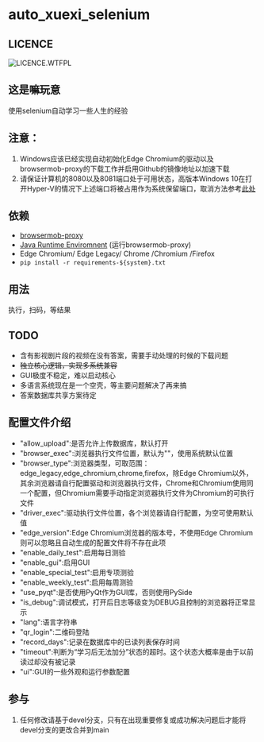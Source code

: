 # auto_xuexi_selenium

## LICENCE

![LICENCE.WTFPL](https://img.shields.io/github/license/zhanghua000/auto_xuexi_selenium?logoColor=9cf&style=flat-square "WTFPL LICENCE")  

## 这是嘛玩意

使用selenium自动学习一些人生的经验  

## 注意：  

1. Windows应该已经实现自动初始化Edge Chromium的驱动以及browsermob-proxy的下载工作并启用Github的镜像地址以加速下载
2. 请保证计算机的8080以及8081端口处于可用状态，高版本Windows 10在打开Hyper-V的情况下上述端口将被占用作为系统保留端口，取消方法参考[此处](https://www.jianshu.com/p/7412ff422db6)

## 依赖

- [browsermob-proxy](https://github.com/lightbody/browsermob-proxy)
- [Java Runtime Enviromnent](https://www.java.com/) (运行browsermob-proxy)
- Edge Chromium/ Edge Legacy/ Chrome /Chromium /Firefox
- `pip install -r requirements-${system}.txt`

## 用法

执行，扫码，等结果  

## TODO

- 含有影视剧片段的视频在没有答案，需要手动处理的时候的下载问题  
- ~~独立核心逻辑，实现多系统兼容~~
- GUI极度不稳定，难以启动核心
- 多语言系统现在是一个空壳，等主要问题解决了再来搞
- 答案数据库共享方案待定

## 配置文件介绍

- "allow_upload":是否允许上传数据库，默认打开  
- "browser_exec":浏览器执行文件位置，默认为""，使用系统默认位置  
- "browser_type":浏览器类型，可取范围：edge_legacy,edge_chromium,chrome,firefox，除Edge Chromium以外，其余浏览器请自行配置驱动和浏览器执行文件，Chrome和Chromium使用同一个配置，但Chromium需要手动指定浏览器执行文件为Chromium的可执行文件  
- "driver_exec":驱动执行文件位置，各个浏览器请自行配置，为空可使用默认值
- "edge_version":Edge Chromium浏览器的版本号，不使用Edge Chromium则可以忽略且自动生成的配置文件将不存在此项  
- "enable_daily_test":启用每日测验  
- "enable_gui":启用GUI
- "enable_special_test":启用专项测验  
- "enable_weekly_test":启用每周测验  
- "use_pyqt":是否使用PyQt作为GUI库，否则使用PySide
- "is_debug":调试模式，打开后日志等级变为DEBUG且控制的浏览器将正常显示 
- "lang":语言字符串
- "qr_login":二维码登陆  
- "record_days":记录在数据库中的已读列表保存时间  
- "timeout":判断为“学习后无法加分”状态的超时。这个状态大概率是由于以前读过却没有被记录  
- "ui":GUI的一些外观和运行参数配置

## 参与

1. 任何修改请基于devel分支，只有在出现重要修复或成功解决问题后才能将devel分支的更改合并到main  
